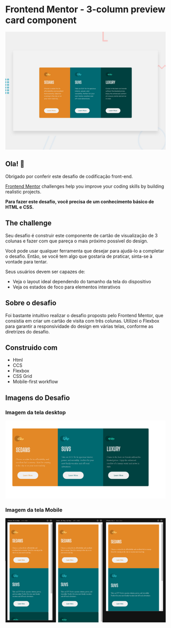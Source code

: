 # Frontend Mentor - 3-column preview card component

![Design preview for the 3-column preview card component coding challenge](./design/desktop-preview.jpg)

## Ola! 👋

Obrigado por conferir este desafio de codificação front-end.

[Frontend Mentor](https://www.frontendmentor.io) challenges help you improve your coding skills by building realistic projects.

**Para fazer este desafio, você precisa de um conhecimento básico de HTML e CSS.**

## The challenge

Seu desafio é construir este componente de cartão de visualização de 3 colunas e fazer com que pareça o mais próximo possível do design.

Você pode usar qualquer ferramenta que desejar para ajudá-lo a completar o desafio. Então, se você tem algo que gostaria de praticar, sinta-se à vontade para tentar.

Seus usuários devem ser capazes de:

- Veja o layout ideal dependendo do tamanho da tela do dispositivo
- Veja os estados de foco para elementos interativos

## Sobre o desafio 

Foi bastante intuitivo realizar o desafio proposto pelo Frontend Mentor, que consistia em criar um cartão de visita com três colunas. Utilizei o Flexbox para garantir a responsividade do design em várias telas, conforme as diretrizes do desafio.


## Construido com
- Html  
- CCS
- Flexbox
- CSS Grid
- Mobile-first workflow

## Imagens do Desafio

### Imagem da tela desktop
<img src="./src/images/imagen-desktop.png">

### Imagem da tela Mobile
<img src="./src/images/imagem-mobile.png">

